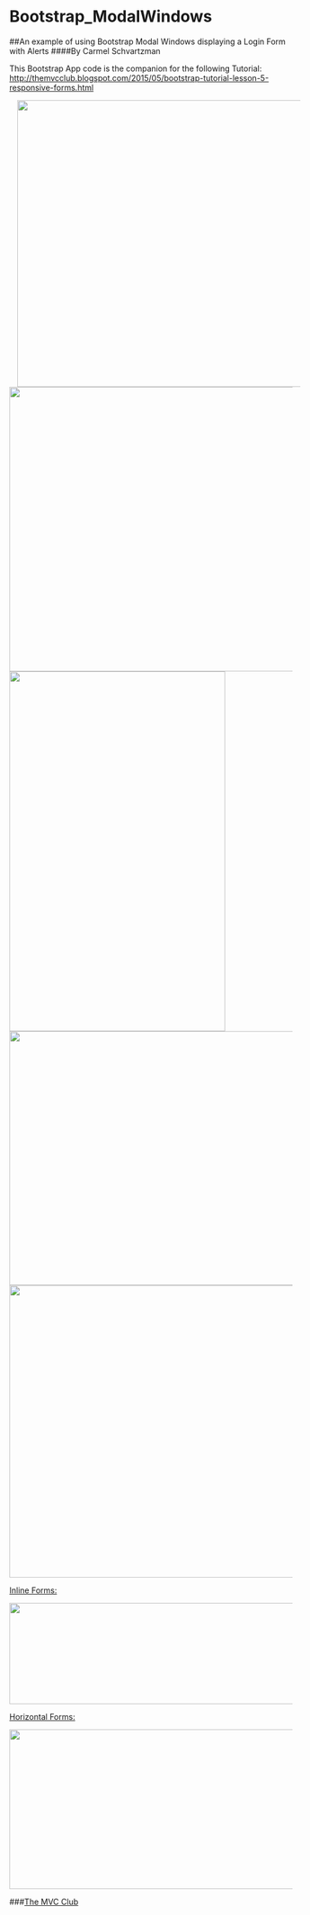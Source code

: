 # Bootstrap_ModalWindows
##An example of using Bootstrap Modal Windows displaying a  Login Form with Alerts
####By Carmel Schvartzman

This Bootstrap App code is the companion for the following Tutorial:
 http://themvcclub.blogspot.com/2015/05/bootstrap-tutorial-lesson-5-responsive-forms.html

<a href="http://themvcclub.blogspot.com/2015/05/bootstrap-tutorial-lesson-5-responsive-forms.html" imageanchor="1" target="_blank" style="margin-left: 1em; margin-right: 1em;">


<img border="0" height="510" src="http://1.bp.blogspot.com/-T-WPZnSVxgM/VWWzPfL0b2I/AAAAAAAAK_U/lp-pchFXj9k/s640/1.png" width="640" />

<img border="0" height="506" src="http://3.bp.blogspot.com/-I7AzxGfc1uM/VWWzRQUHe2I/AAAAAAAAK_E/hcx1Rnqpj5U/s640/2.png" width="640" />

<img border="0" height="640" src="http://1.bp.blogspot.com/-Kv9TRd38YnE/VWWzRrJTbsI/AAAAAAAAK-g/aE-ECPWblvU/s640/3.png" width="384" />

<img border="0" height="452" src="http://1.bp.blogspot.com/-2Qjwh5cgcrU/VWWzSP1CK-I/AAAAAAAAK_A/0XDdFBKvmt0/s640/4.png" width="640" />

<img border="0" height="520" src="http://2.bp.blogspot.com/-AjFEMJna1ao/VWWzSYFgmWI/AAAAAAAAK-8/iO2oK4m7a84/s640/5.png" width="640" />


Inline Forms:


<img border="0" height="180" src="http://1.bp.blogspot.com/-x43z3xC3EH8/VWWzS7ner-I/AAAAAAAAK-s/tVHvHl6-1fY/s640/6.png" width="640" />


Horizontal Forms:


<img border="0" height="284" src="http://1.bp.blogspot.com/-ceHjucSR49s/VWWzTdTcDQI/AAAAAAAAK-0/6MhUc76FSgQ/s640/7.png" width="640" />


</a>

###<a href="http://themvcclub.blogspot.com/"   target="_blank"  >The MVC Club</a>



